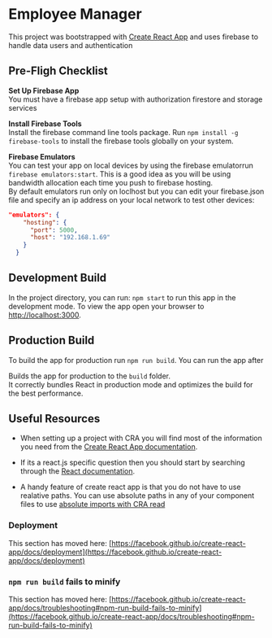 # Employee Manager

This project was bootstrapped with [Create React App](https://github.com/facebook/create-react-app) and uses firebase to handle data users and authentication

## Pre-Fligh Checklist
__Set Up Firebase App__  
You must have a firebase app setup with authorization firestore and storage services

__Install Firebase Tools__\
Install the firebase command line tools package. Run ```npm install -g firebase-tools``` to install the firebase tools globally on your system.


__Firebase Emulators__  
You can test your app on local devices by using the firebase emulatorrun ```firebase emulators:start```. This is a good idea as you will be using bandwidth allocation each time you push to firebase hosting.\
By default emulators run only on loclhost but you can edit your firebase.json file and specify an ip address on your local network to test other devices:
```json
"emulators": {    
    "hosting": {
      "port": 5000,
      "host": "192.168.1.69"
    }
  }
```

 



## Development Build 
In the project directory, you can run: `npm start` to run this app in the development mode. To view the app open your browser to [http://localhost:3000](http://localhost:3000).





## Production Build  
To build the app for production run `npm run build`. You can run the app after  

Builds the app for production to the `build` folder.\
It correctly bundles React in production mode and optimizes the build for the best performance.

 

 

 

## Useful Resources

- When setting up a project with CRA you will find most of the information you need from the  [Create React App documentation](https://facebook.github.io/create-react-app/docs/getting-started).

- If its a react.js specific question then you should start by searching through the [React documentation](https://reactjs.org/).

- A handy feature of create react app is that you do not have to use realative paths. You can use absolute paths in any of your component files to use [absolute imports with CRA read](https://create-react-app.dev/docs/importing-a-component/#absolute-imports)

 

 

 

 

### Deployment

This section has moved here: [https://facebook.github.io/create-react-app/docs/deployment](https://facebook.github.io/create-react-app/docs/deployment)

### `npm run build` fails to minify

This section has moved here: [https://facebook.github.io/create-react-app/docs/troubleshooting#npm-run-build-fails-to-minify](https://facebook.github.io/create-react-app/docs/troubleshooting#npm-run-build-fails-to-minify)
